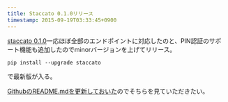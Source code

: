 ```yaml
---
title: Staccato 0.1.0リリース 
timestamp: 2015-09-19T03:33:45+0900
---
```


[staccato 0.1.0](https://pypi.python.org/pypi/staccato/0.1.0)一応ほぼ全部のエンドポイントに対応したのと、PIN認証のサポート機能も追加したのでminorバージョンを上げてリリース。

```
pip install --upgrade staccato
```

で最新版が入る。

[GithubのREADME.mdを更新しておいた](https://github.com/minamorl/staccato)のでそちらを見ていただきたい。

